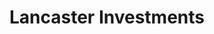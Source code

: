 ---
layout: firm_page
title: "Lancaster Investments"
id: "lancasterinvts.com"
permalink: "/lancasterinvestmentslancasterinvts.com/"
website: "https://lancasterinvts.com"
offices: "Madison (United States)"
investment_stages: "Seed, Series A"
portfolio_companies: "Frontdesk, Whipz, EXO Freight, DropCap"
portfolio_link: ""
investment_markets: "AI, Data, AR, FinTech, Enterprise, CyberSec, Automotive, Mfg, Logistics, Hospitality, TravelTech, MarTech, Health, MedTech, Consumer, CPG, Beauty, Marketplaces"
founded_year: "2013"
description: "Founded in 2014, Lancaster Investments is a trusted firm in the Wisconsin investment ecosystem. They invest in companies at every stage from seed to growth, providing equity capital and support for scaling startups."
linkedin: "https://www.linkedin.com/company/lancaster-investments/"
twitter: ""
instagram: ""
team_page: "https://www.lancasterinvts.com/our-team"
investor_type: "Venture Capital, Family Office"
crunchbase: "https://www.crunchbase.com/organization/lancaster-investment"
pitchbook: "https://pitchbook.com/profiles/limited-partner/231597-19"

# SEO Optimization
meta_title: "Lancaster Investments - VC Firm - projectstartups.com"
meta_description: "Lancaster Investments, Founded in 2014, Lancaster Investments is a trusted firm in the Wisconsin investment ecosystem. They invest in companies at every stage from seed to g..."
meta_keywords: "Lancaster Investments, AI, Data, AR, FinTech, Enterprise, CyberSec, Automotive, Mfg, Logistics, Hospitality, TravelTech, MarTech, Health, MedTech, Consumer, CPG, Beauty, Marketplaces, VC firm, venture capital, startup investor, projectstartups.com"
canonical_url: "https://vc.projectstartups.com/lancasterinvestmentslancasterinvts.com/"
---